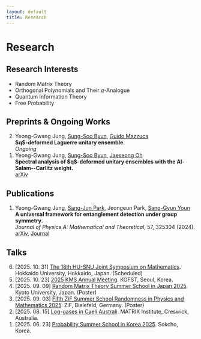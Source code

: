 ```yaml
---
layout: default
title: Research
---
```


# Research

## Research Interests
- Random Matrix Theory
- Orthogonal Polynomials and Their <span>$q$</span>-Analogue
- Quantum Information Theory
- Free Probability


## Preprints & Ongoing Works
<ol reversed class="paper-list">
  <li>
    Yeong-Gwang Jung, <a href="https://sites.google.com/view/sungsoobyun">Sung-Soo Byun</a>, <a href="https://sites.google.com/view/guidomazzuca/home">Guido Mazzuca </a> <br>
    <strong><span>$q$</span>-deformed Laguerre unitary ensemble.</strong> <br>
    <em>Ongoing</em>
  </li>
  <li>
    Yeong-Gwang Jung, <a href="https://sites.google.com/view/sungsoobyun">Sung-Soo Byun</a>, <a href="https://sites.google.com/view/jaeseong-oh/">Jaeseong Oh</a> <br>
    <strong>Spectral analysis of <span>$q$</span>-deformed unitary ensembles with the Al-Salam--Carlitz weight.</strong> <br>
    <a href="https://arxiv.org/abs/2507.18042" target="_blank"> arXiv </a>
  </li>
</ol>

## Publications
<ol reversed class="paper-list">
  <li>
    Yeong-Gwang Jung, <a href="https://sites.google.com/view/sang-junparkshome/about?authuser=0">Sang-Jun Park</a>, Jeongeun Park, <a href="https://sites.google.com/site/sanggyunyoun/home">Sang-Gyun Youn</a> <br>
    <strong>A universal framework for entanglement detection under group symmetry.</strong> <br>
    <em>Journal of Physics A: Mathematical and Theoretical</em>, 57, 325304 (2024). <br>
    <a href="https://arxiv.org/abs/2301.03849" target="_blank">arXiv</a>, <a href="https://iopscience.iop.org/article/10.1088/1751-8121/ad6413" target="_blank">Journal</a>
  </li>
</ol>


## Talks
<ol reversed>
  <li>
    [2025. 10. 31] <a href="https://www2.sci.hokudai.ac.jp/dept/math/en/event/12826">The 18th HU-SNU Joint Symposium on Mathematics</a>. Hokkaido University, Hokkaido, Japan. (Scheduled)
  </li>
  <li>
    [2025. 10. 23] <a href="https://www.kms.or.kr/conference/meeting/index.html?period=90">2025 KMS Annual Meeting</a>. KOFST, Seoul, Korea.
  </li>
  <li>
    [2025. 09. 09] <a href="https://benoitcollins.github.io/rmt2025/">Random Matrix Theory Summer School in Japan 2025</a>. Kyoto University, Japan. (Poster)
  </li>
  <li>
    [2025. 09. 03] <a href="https://indico.physik.uni-bielefeld.de/event/220/overview">Fifth ZiF Summer School Randomness in Physics and Mathematics 2025</a>. ZiF, Bielefeld, Germany. (Poster)
  </li>
  <li>
  [2025. 08. 15] <a href="https://lica2025.github.io/">Log-gases in Caeli Australi</a>. MATRIX Institute, Creswick, Australia.
  </li>
  <li>
  [2025. 06. 23] <a href="https://sites.google.com/view/pssk2025/home?authuser=0">Probability Summer School in Korea 2025</a>. Sokcho, Korea.
  </li>
</ol>
